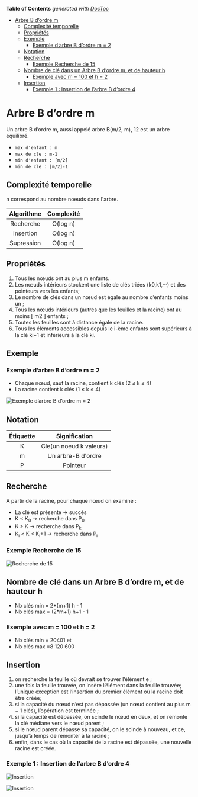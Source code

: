<!-- START doctoc generated TOC please keep comment here to allow auto update -->
<!-- DON'T EDIT THIS SECTION, INSTEAD RE-RUN doctoc TO UPDATE -->
**Table of Contents**  *generated with [DocToc](https://github.com/thlorenz/doctoc)*

- [Arbre B d’ordre m](#arbre-b-dordre-m)
  - [Complexité temporelle](#complexité-temporelle)
  - [Propriétés](#propriétés)
  - [Exemple](#exemple)
    - [Exemple d’arbre B d’ordre m = 2](#exemple-darbre-b-dordre-m--2)
  - [Notation](#notation)
  - [Recherche](#recherche)
    - [Exemple Recherche de 15](#exemple-recherche-de-15)
  - [Nombre de clé dans un Arbre B d’ordre m, et de hauteur h](#nombre-de-clé-dans-un-arbre-b-dordre-m-et-de-hauteur-h)
    - [Exemple avec m = 100 et h = 2](#exemple-avec-m--100-et-h--2)
  - [Insertion](#insertion)
    - [Exemple 1 : Insertion de l’arbre B d’ordre 4](#exemple-1-insertion-de-larbre-b-dordre-4)

<!-- END doctoc generated TOC please keep comment here to allow auto update -->

# Arbre B d’ordre m

Un arbre B d’ordre m, aussi appelé arbre B(m/2, m), 12 est un arbre équilibré.

- `max d'enfant : m`
- `max de cle : m-1`
- `min d'enfant : [m/2]`
- `min de cle : [m/2]-1`

## Complexité temporelle
n correspond au nombre noeuds dans l'arbre.

| Algorithme | Complexité |
| :---: | :---: |
| Recherche | O(log n) |
| Insertion | O(log n) |
| Supression | O(log n) |

## Propriétés
1. Tous les nœuds ont au plus m enfants.
2. Les nœuds intérieurs stockent une liste de clés triées ⟨k0,k1,···⟩ et des pointeurs vers les enfants;
3. Le nombre de clés dans un nœud est égale au nombre d’enfants moins un ;
4. Tous les nœuds intérieurs (autres que les feuilles et la racine) ont au moins ⌊ m2 ⌋ enfants ;
5. Toutes les feuilles sont à distance égale de la racine.
6. Tous les éléments accessibles depuis le i-ème enfants sont supérieurs à la clé ki−1 et inférieurs à la clé ki.

## Exemple
### Exemple d’arbre B d’ordre m = 2
- Chaque nœud, sauf la racine, contient k clés (2 ≤ k ≤ 4)
- La racine contient k clés (1 ≤ k ≤ 4)
  
![Exemple d’arbre B d’ordre m = 2]()

## Notation
| Étiquette | Signification |
| :---: | :---: |
| K | Cle(un noeud k valeurs) |
| m | Un arbre-B d'ordre |
| P | Pointeur |

## Recherche
  
A partir de la racine, pour chaque nœud on examine :
- La clé est présente -> succès
- K < K<sub>0</sub> -> recherche dans P<sub>0</sub>
- K > K -> recherche dans P<sub>k</sub>
- K<sub>i</sub> < K < K<sub>i</sub>+1 -> recherche dans P<sub>i</sub>
  
### Exemple Recherche de 15

![Recherche de 15]()

## Nombre de clé dans un Arbre B d’ordre m, et de hauteur h
- Nb clés min = 2*(m+1) h  - 1
- Nb clés max = (2*m+1) h+1 - 1
  
### Exemple avec m = 100 et h = 2

- Nb clés min = 20401 et 
- Nb clés max =8 120 600

## Insertion
  
1. on recherche la feuille où devrait se trouver l’élément e ;
2. une fois la feuille trouvée, on insère l’élément dans la feuille trouvée; l’unique exception est l’insertion du premier élément où la racine doit être créée;
3. si la capacité du nœud n’est pas dépassée (un nœud contient au plus m − 1 clés), l’opération est terminée ;
4. si la capacité est dépassée, on scinde le nœud en deux, et on remonte la clé médiane vers le nœud parent ;
5. si le nœud parent dépasse sa capacité, on le scinde à nouveau, et ce, jusqu’à temps de remonter à la racine ;
6. enfin, dans le cas où la capacité de la racine est dépassée, une nouvelle racine est créée.


### Exemple 1 : Insertion de l’arbre B d’ordre 4

![Insertion](./Insertion-1.png)

![Insertion](./Insertion-2.png)